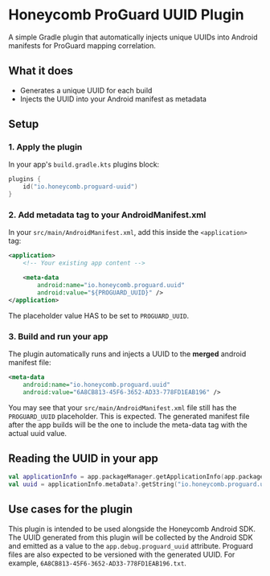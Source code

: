 # Honeycomb ProGuard UUID Plugin

A simple Gradle plugin that automatically injects unique UUIDs into Android manifests for ProGuard mapping correlation.

## What it does

- Generates a unique UUID for each build
- Injects the UUID into your Android manifest as metadata

## Setup

### 1. Apply the plugin

In your app's `build.gradle.kts` plugins block:

```kotlin
plugins {
    id("io.honeycomb.proguard-uuid")
}
```

### 2. Add metadata tag to your AndroidManifest.xml

In your `src/main/AndroidManifest.xml`, add this inside the `<application>` tag:

```xml
<application>
    <!-- Your existing app content -->

    <meta-data
        android:name="io.honeycomb.proguard.uuid"
        android:value="${PROGUARD_UUID}" />
</application>
```

The placeholder value HAS to be set to `PROGUARD_UUID`.

### 3. Build and run your app

The plugin automatically runs and injects a UUID to the **merged** android manifest file:

```xml
<meta-data
    android:name="io.honeycomb.proguard.uuid"
    android:value="6A8CB813-45F6-3652-AD33-778FD1EAB196" />
```

You may see that your `src/main/AndroidManifest.xml` file still has the `PROGUARD_UUID` placeholder.
This is expected. The generated manifest file after the app builds will be the one to include the
meta-data tag with the actual uuid value.

## Reading the UUID in your app

```kotlin
val applicationInfo = app.packageManager.getApplicationInfo(app.packageName, PackageManager.GET_META_DATA)
val uuid = applicationInfo.metaData?.getString("io.honeycomb.proguard.uuid")
```

## Use cases for the plugin

This plugin is intended to be used alongside the Honeycomb Android SDK. The UUID generated from this plugin
will be collected by the Android SDK and emitted as a value to the `app.debug.proguard_uuid` attribute.
Proguard files are also expected to be versioned with the generated UUID. For example,
`6A8CB813-45F6-3652-AD33-778FD1EAB196.txt`.
